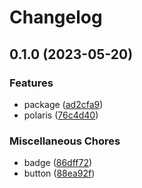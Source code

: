 # Changelog

## 0.1.0 (2023-05-20)


### Features

* package ([ad2cfa9](https://www.github.com/brokeyourbike/tsehay-bank-api-client-php/commit/ad2cfa91749a1c7db512ad9e4f63a7ce2de829a3))
* polaris ([76c4d40](https://www.github.com/brokeyourbike/tsehay-bank-api-client-php/commit/76c4d409d26c5ef0c5e55c526f25297cb0ce4496))


### Miscellaneous Chores

* badge ([86dff72](https://www.github.com/brokeyourbike/tsehay-bank-api-client-php/commit/86dff72efaec53110e82a02799f89a09552034c7))
* button ([88ea92f](https://www.github.com/brokeyourbike/tsehay-bank-api-client-php/commit/88ea92f7e12d207cba6abf52f69d78b7ed1783f9))
